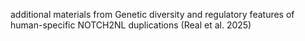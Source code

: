 additional materials from Genetic diversity and regulatory features of human-specific NOTCH2NL duplications (Real et al. 2025)
